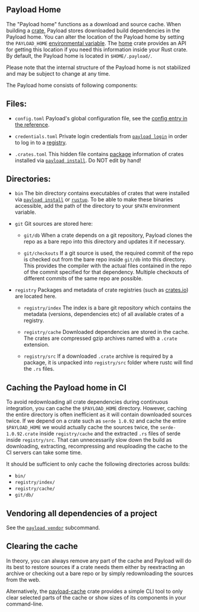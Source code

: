 ## Payload Home

The "Payload home" functions as a download and source cache.
When building a [crate][def-crate], Payload stores downloaded build dependencies in the Payload home.
You can alter the location of the Payload home by setting the `PAYLOAD_HOME` [environmental variable][env].
The [home](https://crates.io/crates/home) crate provides an API for getting this location if you need this information inside your Rust crate.
By default, the Payload home is located in `$HOME/.payload/`.

Please note that the internal structure of the Payload home is not stabilized and may be subject to change at any time.

The Payload home consists of following components:

## Files:

* `config.toml`
	Payload's global configuration file, see the [config entry in the reference][config].

* `credentials.toml`
 	Private login credentials from [`payload login`] in order to log in to a [registry][def-registry].

* `.crates.toml`
	This hidden file contains [package][def-package] information of crates installed via [`payload install`]. Do NOT edit by hand!

## Directories:

* `bin`
The bin directory contains executables of crates that were installed via [`payload install`] or [`rustup`](https://dustlang.github.io/rustup/).
To be able to make these binaries accessible, add the path of the directory to your `$PATH` environment variable.

 *  `git`
	Git sources are stored here:

    * `git/db`
		When a crate depends on a git repository, Payload clones the repo as a bare repo into this directory and updates it if necessary.

    * `git/checkouts`
		If a git source is used, the required commit of the repo is checked out from the bare repo inside `git/db` into this directory.
		This provides the compiler with the actual files contained in the repo of the commit specified for that dependency.
		Multiple checkouts of different commits of the same repo are possible.

* `registry`
	Packages and metadata of crate registries (such as [crates.io](https://crates.io/)) are located here.

  * `registry/index`
		The index is a bare git repository which contains the metadata (versions, dependencies etc) of all available crates of a registry.

  *  `registry/cache`
		Downloaded dependencies are stored in the cache. The crates are compressed gzip archives named with a `.crate` extension.

  * `registry/src`
		If a downloaded `.crate` archive is required by a package, it is unpacked into `registry/src` folder where rustc will find the `.rs` files.


## Caching the Payload home in CI

To avoid redownloading all crate dependencies during continuous integration, you can cache the `$PAYLOAD_HOME` directory.
However, caching the entire directory is often inefficient as it will contain downloaded sources twice.
If we depend on a crate such as `serde 1.0.92` and cache the entire `$PAYLOAD_HOME` we would actually cache the sources twice, the `serde-1.0.92.crate` inside `registry/cache` and the extracted `.rs` files of serde inside `registry/src`.
That can unnecessarily slow down the build as downloading, extracting, recompressing and reuploading the cache to the CI servers can take some time.

It should be sufficient to only cache the following directories across builds:

* `bin/`
* `registry/index/`
* `registry/cache/`
* `git/db/`



## Vendoring all dependencies of a project

See the [`payload vendor`] subcommand.



## Clearing the cache

In theory, you can always remove any part of the cache and Payload will do its best to restore sources if a crate needs them either by reextracting an archive or checking out a bare repo or by simply redownloading the sources from the web.

Alternatively, the [payload-cache](https://crates.io/crates/payload-cache) crate provides a simple CLI tool to only clear selected parts of the cache or show sizes of its components in your command-line.

[`payload install`]: ../commands/payload-install.md
[`payload login`]: ../commands/payload-login.md
[`payload vendor`]: ../commands/payload-vendor.md
[config]: ../reference/config.md
[def-crate]:     ../appendix/glossary.md#crate     '"crate" (glossary entry)'
[def-package]:   ../appendix/glossary.md#package   '"package" (glossary entry)'
[def-registry]:  ../appendix/glossary.md#registry  '"registry" (glossary entry)'
[env]: ../reference/environment-variables.md
